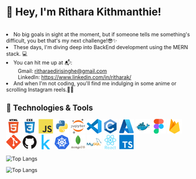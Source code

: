 

<h1>👋 Hey, I'm Rithara Kithmanthie! </h1>
<br><li>No big goals in sight at the moment, but if someone tells me something's difficult, you bet that's my next challenge!😎✨</li>
<li>These days, I'm diving deep into BackEnd development using the MERN stack. 💻</li>

<li> You can hit me up at 📬:<br>
   &emsp;&emsp; Gmail: <a href=mailto:"ritharakithmanthie@gmail.com">ritharaedirisinghe@gmail.com</a><br>
   &emsp;&emsp; LinkedIn: <a href="https://www.linkedin.com/in/ritharak/"> https://www.linkedin.com/in/ritharak/</a>
</li>
<li>And when I'm not coding, you'll find me indulging in some anime or scrolling Instagram reels.🎥😋 </li>

## 🔧 Technologies & Tools
<p align="left">
 <img src="https://raw.githubusercontent.com/devicons/devicon/master/icons/html5/html5-original-wordmark.svg" alt="html5" width="40" height="40"/>
<img src="https://raw.githubusercontent.com/devicons/devicon/master/icons/css3/css3-original-wordmark.svg" alt="css3" width="40" height="40"/>
<img src="https://raw.githubusercontent.com/devicons/devicon/master/icons/javascript/javascript-original.svg" alt="javascript" width="40" height="40"/>
<img src="https://raw.githubusercontent.com/devicons/devicon/master/icons/python/python-original.svg" alt="python" width="40" height="40"/>
<img src="https://raw.githubusercontent.com/devicons/devicon/master/icons/jupyter/jupyter-original-wordmark.svg" alt="jupyter" width="40" height="40"/> 
<img src="https://raw.githubusercontent.com/devicons/devicon/master/icons/vscode/vscode-original.svg" alt="vscode" width="40" height="40"/> 
<img src="https://github.com/devicons/devicon/blob/master/icons/c/c-original.svg" alt="C" width="40" height="40"/>
<img src="https://github.com/devicons/devicon/blob/master/icons/azure/azure-original.svg" alt="azure" width="40" height="40"/> 
<img src="https://github.com/devicons/devicon/blob/master/icons/docker/docker-original.svg" alt="docker" width="40" height="40"/>
<img src="https://github.com/devicons/devicon/blob/master/icons/figma/figma-original.svg" alt="figma" width="40" height="40"/>
<img src="https://github.com/devicons/devicon/blob/master/icons/firebase/firebase-original.svg" alt="firebase" width="40" height="40"/>
<img src="https://github.com/devicons/devicon/blob/master/icons/git/git-original.svg" alt="git" width="40" height="40"/>
<img src="https://github.com/devicons/devicon/blob/master/icons/github/github-original.svg" alt="github" width="40" height="40"/>
<img src="https://github.com/devicons/devicon/blob/master/icons/kaggle/kaggle-original.svg" alt="kaggle" width="40" height="40"/>
<img src="https://github.com/devicons/devicon/blob/master/icons/kubernetes/kubernetes-original.svg" alt="kubernetes" width="40" height="40"/>
<img src="https://github.com/devicons/devicon/blob/master/icons/mongodb/mongodb-original-wordmark.svg" alt="mongodb" width="40" height="40"/>
<img src="https://github.com/devicons/devicon/blob/master/icons/mysql/mysql-original-wordmark.svg" alt="mysql" width="40" height="40"/>
<img src="https://github.com/devicons/devicon/blob/master/icons/react/react-original-wordmark.svg" alt="react" width="40" height="40"/>
<img src="https://github.com/devicons/devicon/blob/master/icons/typescript/typescript-original.svg" alt="ts" width="40" height="40"/>
</p>


![Top Langs](https://github-readme-stats.vercel.app/api/top-langs/?username=rithakith&layout=compact&theme=prussian&hide_border=true)

![Top Langs](https://streak-stats.demolab.com/?user=rithakith&theme=dark)


<!---

![Top Langs](https://github-readme-stats.vercel.app/api?username=rithakith&show_icons=true&theme=prussian&hide_border=true)

rithakith/rithakith is a ✨ special ✨ repository because its `README.md` (this file) appears on your GitHub profile.
You can click the Preview link to take a look at your changes.
Hi, I’m Rithara Kithmanthie. I don't have any big goals for the time being. If someone says something is difficult, that's exactly what I'm gonna try out next 
- 👀 Currently I’m interested in BackEnd development using MERN stack.
- 📫 Reach me via
      my gmail:ritharakithmanthie@gmail.com
      my LinkedIn: https://www.linkedin.com/in/ritharak/
  In my free time I watch some anime.
--->
